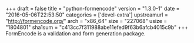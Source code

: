 +++
draft = false
title = "python-formencode"
version = "1.3.0-1"
date = "2016-05-06T22:53:50"
categories = ['devel-extra']
upstreamurl = "http://formencode.org/"
arch = "x86_64"
size = "227068"
usize = "1804801"
sha1sum = "c413cc7f311988abe11efed9f63b6afcb4015c9b"
+++
FormEncode is a validation and form generation package.